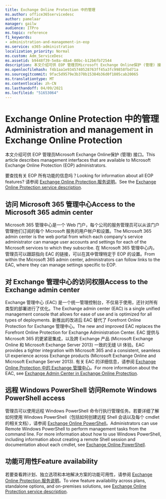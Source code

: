 ```yaml
---
title: Exchange Online Protection 中的管理
ms.author: office365servicedesc
author: pamelaar
manager: gailw
audience: ITPro
ms.topic: reference
f1_keywords:
- administration-and-management-in-eop
ms.service: o365-administration
localization_priority: Normal
ms.custom: Adm_ServiceDesc
ms.assetid: b9448f39-5e8a-48a4-80bc-b12b6fb72544
description: 本文介绍可供 EOP 管理员Microsoft Exchange Online保护 (管理) 接口。
ms.openlocfilehash: f4b1aa1e9345740528763ff45a3fc99858fbd71a
ms.sourcegitcommit: 9fac5d9579e3b370b15384b36d0f1805cab20065
ms.translationtype: MT
ms.contentlocale: zh-CN
ms.lasthandoff: 04/09/2021
ms.locfileid: "51653064"
---
```

# <a name="administration-and-management-in-exchange-online-protection"></a><span data-ttu-id="8906c-103">Exchange Online Protection 中的管理</span><span class="sxs-lookup"><span data-stu-id="8906c-103">Administration and management in Exchange Online Protection</span></span>

<span data-ttu-id="8906c-104">本文介绍可供 EOP 管理员Microsoft Exchange Online保护 (管理) 接口。</span><span class="sxs-lookup"><span data-stu-id="8906c-104">This article describes management interfaces that are available to Microsoft Exchange Online Protection (EOP) administrators.</span></span>
  
<span data-ttu-id="8906c-105">要查找有关 EOP 所有功能的信息吗？</span><span class="sxs-lookup"><span data-stu-id="8906c-105">Looking for information about all EOP features?</span></span> <span data-ttu-id="8906c-106">请参阅 [Exchange Online Protection 服务说明](exchange-online-protection-service-description.md)。</span><span class="sxs-lookup"><span data-stu-id="8906c-106">See the [Exchange Online Protection service description](exchange-online-protection-service-description.md).</span></span>
  
## <a name="access-to-the-microsoft-365-admin-center"></a><span data-ttu-id="8906c-107">访问 Microsoft 365 管理中心</span><span class="sxs-lookup"><span data-stu-id="8906c-107">Access to the Microsoft 365 admin center</span></span>

<span data-ttu-id="8906c-108">Microsoft 365 管理中心是一个 Web 门户，每个公司的服务管理员可以从该门户管理他们订阅的每个 Microsoft 服务的用户帐户和设置。</span><span class="sxs-lookup"><span data-stu-id="8906c-108">The Microsoft 365 admin center is the web portal from which each company's service administrator can manage user accounts and settings for each of the Microsoft services to which they subscribe.</span></span> <span data-ttu-id="8906c-109">在 Microsoft 365 管理中心内，管理员可以跟踪指向 EAC 的链接，可以在其中管理特定于 EOP 的设置。</span><span class="sxs-lookup"><span data-stu-id="8906c-109">From within the Microsoft 365 admin center, administrators can follow links to the EAC, where they can manage settings specific to EOP.</span></span>
  
## <a name="access-to-the-exchange-admin-center"></a><span data-ttu-id="8906c-110">对 Exchange 管理中心的访问权限</span><span class="sxs-lookup"><span data-stu-id="8906c-110">Access to the Exchange admin center</span></span>

<span data-ttu-id="8906c-111">Exchange 管理中心 (EAC) 是一个统一管理控制台，不仅易于使用，还针对所有类型的部署进行了优化。</span><span class="sxs-lookup"><span data-stu-id="8906c-111">The Exchange admin center (EAC) is a single unified management console that allows for ease of use and is optimized for all types of deployments.</span></span> <span data-ttu-id="8906c-112">新推出的改进后 EAC 替代了 Forefront Online Protection for Exchange 管理中心。</span><span class="sxs-lookup"><span data-stu-id="8906c-112">The new and improved EAC replaces the Forefront Online Protection for Exchange Administration Center.</span></span> <span data-ttu-id="8906c-113">EAC 提供与 Microsoft 365 的更紧密集成，以及跨 Exchange 产品 (Microsoft Exchange Online 和 Microsoft Exchange Server 2013) 一致的无缝 UI 体验。</span><span class="sxs-lookup"><span data-stu-id="8906c-113">EAC provides a tighter integration with Microsoft 365 and a consistent, seamless UI experience across Exchange products (Microsoft Exchange Online and Microsoft Exchange Server 2013).</span></span> <span data-ttu-id="8906c-114">有关 EAC 的详细信息，请参阅 [Exchange Online Protection 中的 Exchange 管理中心](/microsoft-365/security/office-365-security/exchange-admin-center-in-exchange-online-protection-eop)。</span><span class="sxs-lookup"><span data-stu-id="8906c-114">For more information about the EAC, see [Exchange Admin Center in Exchange Online Protection](/microsoft-365/security/office-365-security/exchange-admin-center-in-exchange-online-protection-eop).</span></span>
  
## <a name="remote-windows-powershell-access"></a><span data-ttu-id="8906c-115">远程 Windows PowerShell 访问</span><span class="sxs-lookup"><span data-stu-id="8906c-115">Remote Windows PowerShell access</span></span>

 <span data-ttu-id="8906c-p104">管理员可以使用远程 Windows PowerShell 命令行执行管理任务。若要详细了解如何使用 Windows PowerShell（包括如何创建远程 Shell 会话以及每个 cmdlet 的相关文档），请参阅 [Exchange Online PowerShell](/powershell/exchange/exchange-online-powershell)。</span><span class="sxs-lookup"><span data-stu-id="8906c-p104">Administrators can use Remote Windows PowerShell to perform management tasks from the command line. For more information about how to use Windows PowerShell, including information about creating a remote Shell session and documentation about each cmdlet, see [Exchange Online PowerShell](/powershell/exchange/exchange-online-powershell).</span></span>
  
## <a name="feature-availability"></a><span data-ttu-id="8906c-118">功能可用性</span><span class="sxs-lookup"><span data-stu-id="8906c-118">Feature availability</span></span>

<span data-ttu-id="8906c-119">若要查看跨计划、独立选项和本地解决方案的功能可用性，请参阅 [Exchange Online Protection 服务说明](exchange-online-protection-service-description.md)。</span><span class="sxs-lookup"><span data-stu-id="8906c-119">To view feature availability across plans, standalone options, and on-premises solutions, see [Exchange Online Protection service description](exchange-online-protection-service-description.md).</span></span>
